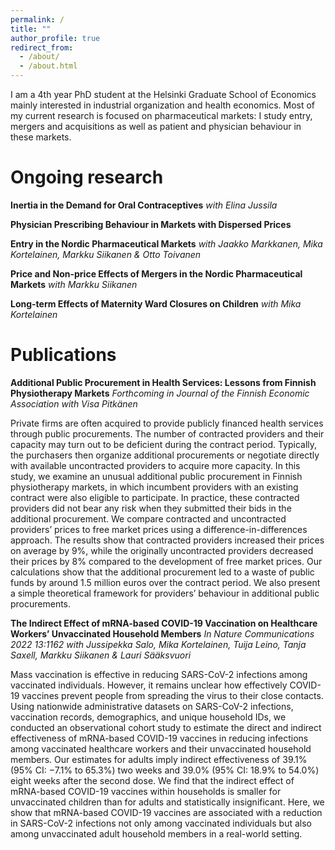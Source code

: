 ```yaml
---
permalink: /
title: ""
author_profile: true
redirect_from: 
  - /about/
  - /about.html
---
```


I am a 4th year PhD student at the Helsinki Graduate School of Economics mainly interested in industrial organization and health economics. Most of my current research is focused on pharmaceutical markets: I study entry, mergers and acquisitions as well as patient and physician behaviour in these markets.


# Ongoing research

**Inertia in the Demand for Oral Contraceptives** *with Elina Jussila*

**Physician Prescribing Behaviour in Markets with Dispersed Prices**

**Entry in the Nordic Pharmaceutical Markets** *with Jaakko Markkanen, Mika Kortelainen, Markku Siikanen & Otto Toivanen*

**Price and Non-price Effects of Mergers in the Nordic Pharmaceutical Markets** *with Markku Siikanen*

**Long-term Effects of Maternity Ward Closures on Children** *with Mika Kortelainen*


# Publications

**Additional Public Procurement in Health Services: Lessons from Finnish Physiotherapy Markets**
*Forthcoming in Journal of the Finnish Economic Association with Visa Pitkänen*

Private firms are often acquired to provide publicly financed health services through public procurements. The number of contracted providers and their capacity may turn out to be deficient during the contract period. Typically, the purchasers then organize additional procurements or negotiate directly with available uncontracted providers to acquire more capacity. In this study, we examine an unusual additional public procurement in Finnish physiotherapy markets, in which incumbent providers with an existing contract were also eligible to participate. In practice, these contracted providers did not bear any risk when they submitted their bids in the additional procurement. We compare contracted and uncontracted providers’ prices to free market prices using a difference-in-differences approach. The results show that contracted providers increased their prices on average by 9%, while the originally uncontracted providers decreased their prices by 8% compared to the development of free market prices. Our calculations show that the additional procurement led to a waste of public funds by around 1.5 million euros over the contract period. We also present a simple theoretical framework for providers’ behaviour in additional public procurements.

**The Indirect Effect of mRNA-based COVID-19 Vaccination on Healthcare Workers’ Unvaccinated Household Members**
*In Nature Communications 2022 13:1162 with Jussipekka Salo, Mika Kortelainen, Tuija Leino, Tanja Saxell, Markku Siikanen & Lauri Sääksvuori*

Mass vaccination is effective in reducing SARS-CoV-2 infections among vaccinated individuals. However, it remains unclear how effectively COVID-19 vaccines prevent people from spreading the virus to their close contacts. Using nationwide administrative datasets on SARS-CoV-2 infections, vaccination records, demographics, and unique household IDs, we conducted an observational cohort study to estimate the direct and indirect effectiveness of mRNA-based COVID-19 vaccines in reducing infections among vaccinated healthcare workers and their unvaccinated household members. Our estimates for adults imply indirect effectiveness of 39.1% (95% CI: −7.1% to 65.3%) two weeks and 39.0% (95% CI: 18.9% to 54.0%) eight weeks after the second dose. We find that the indirect effect of mRNA-based COVID-19 vaccines within households is smaller for unvaccinated children than for adults and statistically insignificant. Here, we show that mRNA-based COVID-19 vaccines are associated with a reduction in SARS-CoV-2 infections not only among vaccinated individuals but also among unvaccinated adult household members in a real-world setting.
